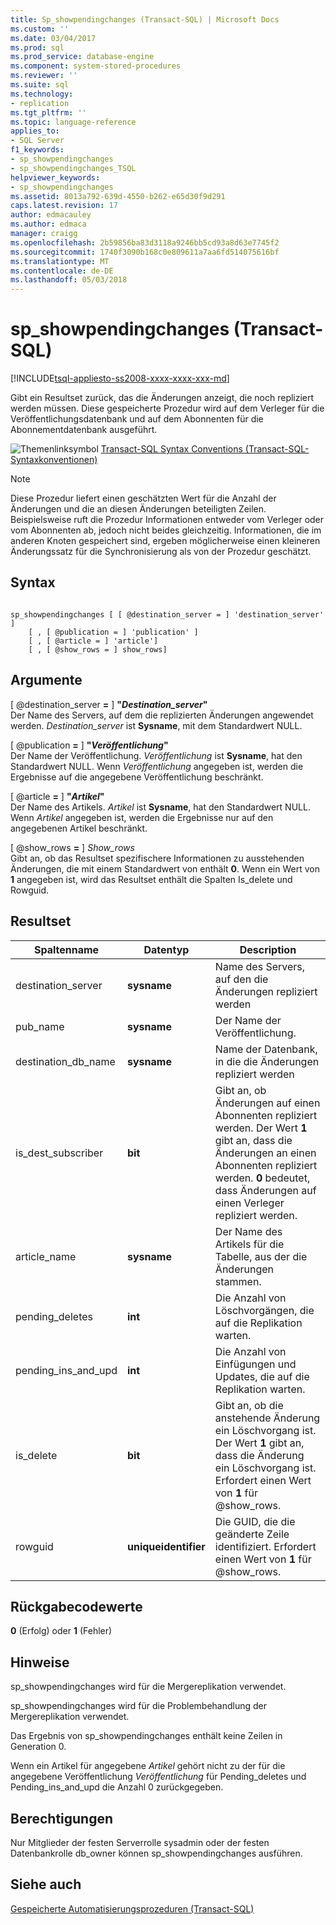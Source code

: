 ```yaml
---
title: Sp_showpendingchanges (Transact-SQL) | Microsoft Docs
ms.custom: ''
ms.date: 03/04/2017
ms.prod: sql
ms.prod_service: database-engine
ms.component: system-stored-procedures
ms.reviewer: ''
ms.suite: sql
ms.technology:
- replication
ms.tgt_pltfrm: ''
ms.topic: language-reference
applies_to:
- SQL Server
f1_keywords:
- sp_showpendingchanges
- sp_showpendingchanges_TSQL
helpviewer_keywords:
- sp_showpendingchanges
ms.assetid: 8013a792-639d-4550-b262-e65d30f9d291
caps.latest.revision: 17
author: edmacauley
ms.author: edmaca
manager: craigg
ms.openlocfilehash: 2b59856ba83d3118a9246bb5cd93a8d63e7745f2
ms.sourcegitcommit: 1740f3090b168c0e809611a7aa6fd514075616bf
ms.translationtype: MT
ms.contentlocale: de-DE
ms.lasthandoff: 05/03/2018
---
```

# <a name="spshowpendingchanges-transact-sql"></a>sp_showpendingchanges (Transact-SQL)
[!INCLUDE[tsql-appliesto-ss2008-xxxx-xxxx-xxx-md](../../includes/tsql-appliesto-ss2008-xxxx-xxxx-xxx-md.md)]

  Gibt ein Resultset zurück, das die Änderungen anzeigt, die noch repliziert werden müssen. Diese gespeicherte Prozedur wird auf dem Verleger für die Veröffentlichungsdatenbank und auf dem Abonnenten für die Abonnementdatenbank ausgeführt.  
  
 ![Themenlinksymbol](../../database-engine/configure-windows/media/topic-link.gif "Topic link icon") [Transact-SQL Syntax Conventions (Transact-SQL-Syntaxkonventionen)](../../t-sql/language-elements/transact-sql-syntax-conventions-transact-sql.md)  
  
> [!NOTE]  
>  Diese Prozedur liefert einen geschätzten Wert für die Anzahl der Änderungen und die an diesen Änderungen beteiligten Zeilen. Beispielsweise ruft die Prozedur Informationen entweder vom Verleger oder vom Abonnenten ab, jedoch nicht beides gleichzeitig. Informationen, die im anderen Knoten gespeichert sind, ergeben möglicherweise einen kleineren Änderungssatz für die Synchronisierung als von der Prozedur geschätzt.  
  
## <a name="syntax"></a>Syntax  
  
```  
  
sp_showpendingchanges [ [ @destination_server = ] 'destination_server' ]  
    [ , [ @publication = ] 'publication' ]  
    [ , [ @article = ] 'article']  
    [ , [ @show_rows = ] show_rows]  
```  
  
## <a name="arguments"></a>Argumente  
 [ @destination_server **=** ] **"***Destination_server***"**  
 Der Name des Servers, auf dem die replizierten Änderungen angewendet werden. *Destination_server* ist **Sysname**, mit dem Standardwert NULL.  
  
 [ @publication **=** ] **"***Veröffentlichung***"**  
 Der Name der Veröffentlichung. *Veröffentlichung* ist **Sysname**, hat den Standardwert NULL. Wenn *Veröffentlichung* angegeben ist, werden die Ergebnisse auf die angegebene Veröffentlichung beschränkt.  
  
 [ @article **=** ] **"***Artikel***"**  
 Der Name des Artikels. *Artikel* ist **Sysname**, hat den Standardwert NULL. Wenn *Artikel* angegeben ist, werden die Ergebnisse nur auf den angegebenen Artikel beschränkt.  
  
 [ @show_rows **=** ] *Show_rows*  
 Gibt an, ob das Resultset spezifischere Informationen zu ausstehenden Änderungen, die mit einem Standardwert von enthält **0**. Wenn ein Wert von **1** angegeben ist, wird das Resultset enthält die Spalten Is_delete und Rowguid.  
  
## <a name="result-set"></a>Resultset  
  
|Spaltenname|Datentyp|Description|  
|-----------------|---------------|-----------------|  
|destination_server|**sysname**|Name des Servers, auf den die Änderungen repliziert werden|  
|pub_name|**sysname**|Der Name der Veröffentlichung.|  
|destination_db_name|**sysname**|Name der Datenbank, in die die Änderungen repliziert werden|  
|is_dest_subscriber|**bit**|Gibt an, ob Änderungen auf einen Abonnenten repliziert werden. Der Wert **1** gibt an, dass die Änderungen an einen Abonnenten repliziert werden. **0** bedeutet, dass Änderungen auf einen Verleger repliziert werden.|  
|article_name|**sysname**|Der Name des Artikels für die Tabelle, aus der die Änderungen stammen.|  
|pending_deletes|**int**|Die Anzahl von Löschvorgängen, die auf die Replikation warten.|  
|pending_ins_and_upd|**int**|Die Anzahl von Einfügungen und Updates, die auf die Replikation warten.|  
|is_delete|**bit**|Gibt an, ob die anstehende Änderung ein Löschvorgang ist. Der Wert **1** gibt an, dass die Änderung ein Löschvorgang ist. Erfordert einen Wert von **1** für @show_rows.|  
|rowguid|**uniqueidentifier**|Die GUID, die die geänderte Zeile identifiziert. Erfordert einen Wert von **1** für @show_rows.|  
  
## <a name="return-code-values"></a>Rückgabecodewerte  
 **0** (Erfolg) oder **1** (Fehler)  
  
## <a name="remarks"></a>Hinweise  
 sp_showpendingchanges wird für die Mergereplikation verwendet.  
  
 sp_showpendingchanges wird für die Problembehandlung der Mergereplikation verwendet.  
  
 Das Ergebnis von sp_showpendingchanges enthält keine Zeilen in Generation 0.  
  
 Wenn ein Artikel für angegebene *Artikel* gehört nicht zu der für die angegebene Veröffentlichung *Veröffentlichung* für Pending_deletes und Pending_ins_and_upd die Anzahl 0 zurückgegeben.  
  
## <a name="permissions"></a>Berechtigungen  
 Nur Mitglieder der festen Serverrolle sysadmin oder der festen Datenbankrolle db_owner können sp_showpendingchanges ausführen.  
  
## <a name="see-also"></a>Siehe auch  
 [Gespeicherte Automatisierungsprozeduren &#40;Transact-SQL&#41;](../../relational-databases/system-stored-procedures/replication-stored-procedures-transact-sql.md)  
  
  
